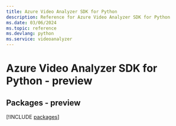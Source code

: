 ```yaml
---
title: Azure Video Analyzer SDK for Python
description: Reference for Azure Video Analyzer SDK for Python
ms.date: 03/06/2024
ms.topic: reference
ms.devlang: python
ms.service: videoanalyzer
---
```

# Azure Video Analyzer SDK for Python - preview
## Packages - preview
[!INCLUDE [packages](video-analyzer-index.md)]